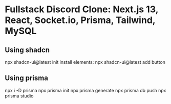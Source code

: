 # Fullstack Discord Clone: Next.js 13, React, Socket.io, Prisma, Tailwind, MySQL




## Using shadcn
npx  shadcn-ui@latest init
install elements:
npx shadcn-ui@latest add button

## Using prisma
npx i -D prisma
npx prisma init
npx prisma generate
npx prisma db push
npx prisma studio